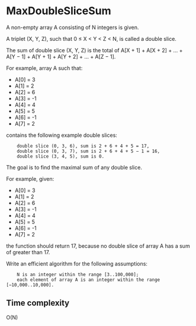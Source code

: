 # MaxDoubleSliceSum


A non-empty array A consisting of N integers is given.

A triplet (X, Y, Z), such that 0 ≤ X < Y < Z < N, is called a double slice.

The sum of double slice (X, Y, Z) is the total of A[X + 1] + A[X + 2] + ... + A[Y − 1] + A[Y + 1] + A[Y + 2] + ... + A[Z − 1].

For example, array A such that:
   - A[0] = 3
   - A[1] = 2
   - A[2] = 6
   - A[3] = -1
   - A[4] = 4
   - A[5] = 5
   - A[6] = -1
   - A[7] = 2

contains the following example double slices:

        double slice (0, 3, 6), sum is 2 + 6 + 4 + 5 = 17,
        double slice (0, 3, 7), sum is 2 + 6 + 4 + 5 − 1 = 16,
        double slice (3, 4, 5), sum is 0.

The goal is to find the maximal sum of any double slice.

For example, given:
   - A[0] = 3
   - A[1] = 2
   - A[2] = 6
   - A[3] = -1
   - A[4] = 4
   - A[5] = 5
   - A[6] = -1
   - A[7] = 2

the function should return 17, because no double slice of array A has a sum of greater than 17.

Write an efficient algorithm for the following assumptions:

        N is an integer within the range [3..100,000];
        each element of array A is an integer within the range [−10,000..10,000].

## Time complexity
O(N)
